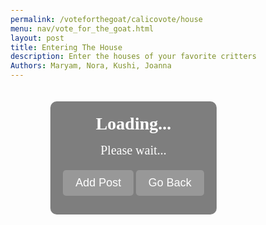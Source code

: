 ```yaml
---
permalink: /voteforthegoat/calicovote/house
menu: nav/vote_for_the_goat.html
layout: post
title: Entering The House
description: Enter the houses of your favorite critters
Authors: Maryam, Nora, Kushi, Joanna
---
```

<html>
<head>
    <meta charset="UTF-8">
    <meta name="viewport" content="width=device-width, initial-scale=1.0">
    <title id="pageTitle">House Page</title>
    <style>
        /* Base Styles */
        body {
            font-family: "Times New Roman", Times, serif;
            transition: background-color 0.5s ease;
            color: #fff;
            margin: 0;
            padding: 0;
            min-height: 100vh;
            display: flex; 
            justify-content: center;
            align-items: center;
            flex-direction: column;
        }
        /* Content Container */
        .content {
            padding: 20px;
            max-width: 600px;
            margin: 20px;
            border-radius: 10px;
            text-align: center;
            background: rgba(0, 0, 0, 0.5);
        }
        /* House Information */
        .house-info {
            font-size: 28px;
            font-weight: bold;
            margin-bottom: 15px;
        }
        .message {
            font-size: 20px;
            margin-bottom: 20px;
        }
        /* Button Styles */
        .button {
            padding: 10px 20px;
            font-size: 18px;
            border: none;
            border-radius: 5px;
            cursor: pointer;
            background-color: rgba(255, 255, 255, 0.2);
            color: #fff;
            transition: background-color 0.3s ease;
            margin-bottom: 10px;
        }
        .button:hover {
            background-color: rgba(255, 255, 255, 0.4);
        }
        /* Post Container */
        .post-container {
            background: rgba(255, 255, 255, 0.2);
            padding: 15px;
            margin: 10px auto;
            border-radius: 10px;
            text-align: left;
            width: 80%;
            max-width: 400px;
            box-shadow: 0 4px 8px rgba(0, 0, 0, 0.1);
        }
        .post-button {
            padding: 8px 15px;
            margin-top: 10px;
            cursor: pointer;
            border-radius: 5px;
            border: none;
            background-color: #444;
            color: #fff;
        }
        .post-button:hover {
            background-color: #666;
        }
        .textarea-container {
            display: flex;
            justify-content: center;
            align-items: center;
        }
        textarea {
            width: 90%;
            max-width: 380px;
            height: 100px;
            border-radius: 8px;
            padding: 10px;
            border: 1px solid #ddd;
            margin-bottom: 10px;
        }
        .image-preview {
            max-width: 100%;
            border-radius: 8px;
            margin-top: 10px;
        }
    </style>
</head>
<body>
    <div class="content">
        <div id="houseInfo" class="house-info">Loading...</div>
        <div id="message" class="message">Please wait...</div>
        <button id="addPostButton" class="button">Add Post</button>
        <button id="backButton" class="button">Go Back</button>
        <div id="postsContainer"></div>
    </div>
    <script>
        window.onload = function() {
            const savedHouse = localStorage.getItem('selectedHouse');
            const houseInfo = document.getElementById('houseInfo');
            const message = document.getElementById('message');
            const pageTitle = document.getElementById('pageTitle');
            console.log(`Stored house value: ${savedHouse}`);
            if (savedHouse) {
                console.log(`Setting background color and content for ${savedHouse}`);
                setBackground(savedHouse);
                renderHousePage(savedHouse);
                houseInfo.textContent = `You selected: ${savedHouse} House`;
                // Update page title and description based on the house
                pageTitle.textContent = `${savedHouse} House Page`;
                document.querySelector('meta[name="description"]').setAttribute('content', `Explore the ${savedHouse} House and its activities.`);
            } else {
                houseInfo.textContent = "No house selected.";
                message.textContent = "Please go back and select a house.";
            }
            displayPosts(savedHouse);
        };
        function setBackground(house) {
            switch (house) {
                case 'Adventure Play':
                    document.body.style.backgroundColor = 'green';
                    break;
                case 'Sylvanian Family Restaurant':
                    document.body.style.backgroundColor = 'blue';
                    break;
                case 'Magical Mermaid Castle':
                    document.body.style.backgroundColor = 'purple';
                    break;
                case 'Woody School':
                    document.body.style.backgroundColor = 'goldenrod';
                    break;
                case 'Spooky Surprise Haunted':
                    document.body.style.backgroundColor = 'darkred';
                    break;
                case 'Brick Oven Bakery':
                    document.body.style.backgroundColor = 'orange';
                    break;
                default:
                    document.body.style.backgroundColor = 'white';
            }
        }
        function renderHousePage(house) {
            const houseInfo = document.getElementById('houseInfo');
            const message = document.getElementById('message');
            switch (house) {
                case 'Adventure Play':
                    houseInfo.textContent = "Welcome to the Adventure Play House!";
                    message.textContent = "Explore and have fun!";
                    break;
                case 'Sylvanian Family Restaurant':
                    houseInfo.textContent = "Welcome to the Sylvanian Family Restaurant House!";
                    message.textContent = "Join us for a delightful meal!";
                    break;
                case 'Magical Mermaid Castle':
                    houseInfo.textContent = "Welcome to the Magical Mermaid Castle!";
                    message.textContent = "Dive into an enchanting experience!";
                    break;
                case 'Woody School':
                    houseInfo.textContent = "Welcome to the Woody School House!";
                    message.textContent = "Get ready to learn and grow!";
                    break;
                case 'Spooky Surprise Haunted':
                    houseInfo.textContent = "Welcome to the Spooky Surprise Haunted House!";
                    message.textContent = "Dare to enter the haunted halls!";
                    break;
                case 'Brick Oven Bakery':
                    houseInfo.textContent = "Welcome to the Brick Oven Bakery House!";
                    message.textContent = "Smell the freshly baked goodies!";
                    break;
                default:
                    houseInfo.textContent = "House not found.";
                    message.textContent = "Please go back and select a house.";
            }
        }
        function goBack() {
            window.history.back();
        }
        document.getElementById('backButton').addEventListener('click', goBack);
        document.getElementById('addPostButton').addEventListener('click', function() {
            const savedHouse = localStorage.getItem('selectedHouse');
            if (!savedHouse) {
                alert('Please select a house first!');
                return;
            }
            const postContainer = document.createElement('div');
            postContainer.classList.add('post-container');
            const textArea = document.createElement('textarea');
            const imageInput = document.createElement('input');
            imageInput.type = 'file';
            imageInput.accept = 'image/*';
            const imagePreview = document.createElement('img');
            imagePreview.classList.add('image-preview');
            imageInput.onchange = function() {
                const file = imageInput.files[0];
                if (file) {
                    const reader = new FileReader();
                    reader.onload = function(e) {
                        imagePreview.src = e.target.result;
                        imagePreview.style.display = 'block';
                    };
                    reader.readAsDataURL(file);
                }
            };
            const postButton = document.createElement('button');
            postButton.textContent = 'Post';
            postButton.classList.add('post-button');
            postButton.onclick = function() {
                savePost(savedHouse, textArea.value, imagePreview.src);
                displayPosts(savedHouse);
                postContainer.remove();
            };
            postContainer.appendChild(textArea);
            postContainer.appendChild(imageInput);
            postContainer.appendChild(imagePreview);
            postContainer.appendChild(postButton);
            document.body.appendChild(postContainer);
        });
        function savePost(house, content, imageSrc) {
            if (!content.trim() && !imageSrc) {
                alert('Post content or image cannot be empty!');
                return;
            }
            let postsByHouse = JSON.parse(localStorage.getItem('postsByHouse')) || {};
            if (!postsByHouse[house]) {
                postsByHouse[house] = [];
            }
            postsByHouse[house].push({ content: content.trim(), image: imageSrc, timestamp: new Date().toISOString() });
            localStorage.setItem('postsByHouse', JSON.stringify(postsByHouse));
        }
        function displayPosts(house) {
            const postsContainer = document.getElementById('postsContainer');
            postsContainer.innerHTML = '';
            let postsByHouse = JSON.parse(localStorage.getItem('postsByHouse')) || {};
            let posts = postsByHouse[house] || [];
            posts.forEach(post => {
                const postDiv = document.createElement('div');
                postDiv.classList.add('post-container');
                postDiv.innerHTML = `<p>${new Date(post.timestamp).toLocaleString()}: ${post.content}</p>`;
                if (post.image) {
                    const img = document.createElement('img');
                    img.src = post.image;
                    img.classList.add('image-preview');
                    postDiv.appendChild(img);
                }
                postsContainer.appendChild(postDiv);
            });
        }
    </script>
</body>
</html>


